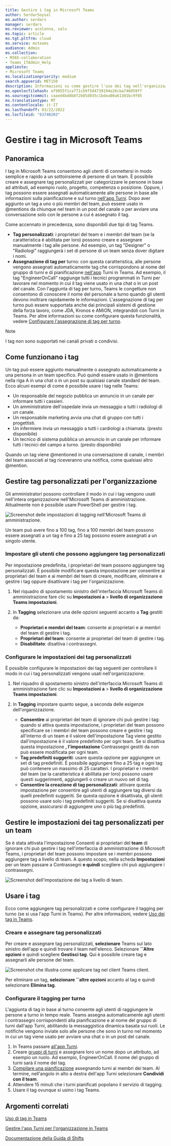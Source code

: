 ```yaml
---
title: Gestire i tag in Microsoft Teams
author: SerdarSoysal
ms.author: serdars
manager: serdars
ms.reviewer: acolonna, salu
ms.topic: article
ms.tgt.pltfrm: cloud
ms.service: msteams
audience: Admin
ms.collection:
- M365-collaboration
- Teams_ITAdmin_Help
appliesto:
- Microsoft Teams
ms.localizationpriority: medium
search.appverid: MET150
description: Informazioni su come gestire l'uso dei tag nell'organizzazione in Microsoft Teams.
ms.openlocfilehash: af9855f1ca771cb9f5d4739194e26cba746859ff
ms.sourcegitcommit: caaed4b48b8f2b05d035c1bdea00a61301bc9f05
ms.translationtype: MT
ms.contentlocale: it-IT
ms.lasthandoff: 03/22/2022
ms.locfileid: "63740203"
---
```

# <a name="manage-tags-in-microsoft-teams"></a>Gestire i tag in Microsoft Teams

## <a name="overview"></a>Panoramica

I tag in Microsoft Teams consentono agli utenti di connettersi in modo semplice e rapido a un sottoinsieme di persone di un team. È possibile creare e assegnare tag personalizzati per categorizzare le persone in base ad attributi, ad esempio ruolo, progetto, competenza o posizione. Oppure, i tag possono essere assegnati automaticamente alle persone in base alle informazioni sulla pianificazione e sul turno [nell'app Turni](https://support.microsoft.com/office/apps-and-services-cc1fba57-9900-4634-8306-2360a40c665b?#PickTab=Shifts). Dopo aver aggiunto un tag a uno o più membri del team, può essere usato in @mentions da chiunque nel team in un post del canale o per avviare una conversazione solo con le persone a cui è assegnato il tag.

Come accennato in precedenza, sono disponibili due tipi di tag Teams.

- **Tag personalizzati**: i proprietari del team e i membri del team (se la caratteristica è abilitata per loro) possono creare e assegnare manualmente i tag alle persone. Ad esempio, un tag "Designer" o "Radiologi" raggiungerà i set di persone di un team senza dover digitare i nomi.
- **Assegnazione di tag per** turno: con questa caratteristica, alle persone vengono assegnati automaticamente tag che corrispondono al nome del gruppo di turni e di pianificazione [nell'app](https://support.microsoft.com/office/get-started-in-shifts-5f3e30d8-1821-4904-be26-c3cd25a497d6#bkmk_openshiftsappdesktop) Turni in Teams. Ad esempio, il tag "EngineerOnCall" raggiunge tutti i tecnici programmati in Turni per lavorare nel momento in cui il tag viene usato in una chat o in un post del canale. Con l'aggiunta di tag per turno, Teams le congetture non consentono di conoscere il nome del personale a turno quando gli utenti devono inoltrare rapidamente le informazioni. L'assegnazione di tag per turno può essere supportata anche dai principali sistemi di gestione della forza lavoro, come JDA, Kronos e AMiON, integrandoli con Turni in Teams. Per altre informazioni su come configurare questa funzionalità, vedere [Configurare l'assegnazione di tag per turno](#set-up-tagging-by-shift).

> [!NOTE]
> I tag non sono supportati nei canali privati o condivisi.  

## <a name="how-tags-work"></a>Come funzionano i tag

Un tag può essere aggiunto manualmente o assegnato automaticamente a una persona in un team specifico. Può quindi essere usato in @mentions nella riga A in una chat  o in un post su qualsiasi canale standard del team. Ecco alcuni esempi di come è possibile usare i tag nelle Teams:

- Un responsabile del negozio pubblica un annuncio in un canale per informare tutti i cassieri.
- Un amministratore dell'ospedale invia un messaggio a tutti i radiologi di un canale.
- Un responsabile marketing avvia una chat di gruppo con tutti i progettisti.
- Un infermiere invia un messaggio a tutti i cardiologi a chiamata. (presto disponibile)
- Un tecnico di sistema pubblica un annuncio in un canale per informare tutti i tecnici del campo a turno. (presto disponibile)

Quando un tag viene @mentioned in una conversazione di canale, i membri del team associati al tag riceveranno una notifica, come qualsiasi altro @mention.

## <a name="manage-custom-tags-for-your-organization"></a>Gestire tag personalizzati per l'organizzazione

Gli amministratori possono controllare il modo in cui i tag vengono usati nell'intera organizzazione nell'Microsoft Teams di amministrazione. Attualmente non è possibile usare PowerShell per gestire i tag.

![Screenshot delle impostazioni di tagging nell'Microsoft Teams di amministrazione.](media/manage-tags-admin-settings.png)

Un team può avere fino a 100 tag, fino a 100 membri del team possono essere assegnati a un tag e fino a 25 tag possono essere assegnati a un singolo utente. 

### <a name="set-who-can-add-custom-tags"></a>Impostare gli utenti che possono aggiungere tag personalizzati

Per impostazione predefinita, i proprietari del team possono aggiungere tag personalizzati. È possibile modificare questa impostazione per consentire ai proprietari del team e ai membri del team di creare, modificare, eliminare e gestire i tag oppure disattivare i tag per l'organizzazione.

1. Nel riquadro di spostamento sinistro dell'interfaccia Microsoft Teams di amministrazione fare clic su **Impostazioni a** >  **livello di organizzazione Teams impostazioni**.
2. In **Tagging** selezionare una delle opzioni seguenti accanto a **Tag** gestiti da:

    - **Proprietari e membri del team**: consente ai proprietari e ai membri del team di gestire i tag.
    - **Proprietari del team**: consente ai proprietari del team di gestire i tag.
    - **Disabilitato**: disattiva i contrassegni.

### <a name="configure-custom-tags-settings"></a>Configurare le impostazioni dei tag personalizzati

È possibile configurare le impostazioni dei tag seguenti per controllare il modo in cui i tag personalizzati vengono usati nell'organizzazione.

1. Nel riquadro di spostamento sinistro dell'interfaccia Microsoft Teams di amministrazione fare clic su **Impostazioni a** >  **livello di organizzazione Teams impostazioni**.
2. In **Tagging** impostare quanto segue, a seconda delle esigenze dell'organizzazione.

    - **Consentire** ai proprietari del team di ignorare chi può gestire i tag: quando si attiva questa impostazione, i proprietari del team possono specificare se i membri del team possono creare e gestire i tag  all'interno di un team e il valore dell'impostazione Tag viene gestito dall'impostazione è il valore predefinito per ogni team. Se si disattiva questa impostazione **, l'impostazione** Contrassegni gestiti da non può essere modificata per ogni team.
    - **Tag predefiniti suggeriti**: usare questa opzione per aggiungere un set di tag predefiniti. È possibile aggiungere fino a 25 tag e ogni tag può contenere un massimo di 25 caratteri. I proprietari e i membri del team (se la caratteristica è abilitata per loro) possono usare questi suggerimenti, aggiungerli o creare un nuovo set di tag.
    - **Consentire la creazione di tag personalizzati**: attivare questa impostazione per consentire agli utenti di aggiungere tag diversi da quelli predefiniti suggeriti. Se questa opzione è disattivata, gli utenti possono usare solo i tag predefiniti suggeriti. Se si disattiva questa opzione, assicurarsi di aggiungere uno o più tag predefiniti.

## <a name="manage-custom-tags-settings-for-a-team"></a>Gestire le impostazioni dei tag personalizzati per un team

Se è stata attivata l'impostazione Consenti ai proprietari del **team** di ignorare chi può gestire i tag nell'interfaccia di amministrazione di Microsoft Teams, i proprietari del team possono impostare se i membri possono aggiungere tag a livello di team. A questo scopo, nella scheda **Impostazioni** per un team passare a Contrassegni **e quindi** scegliere chi può aggiungere i contrassegni.

![Screenshot dell'impostazione dei tag a livello di team.](media/manage-tags-team-settings.png)

## <a name="use-tags"></a>Usare i tag

Ecco come aggiungere tag personalizzati e come configurare il tagging per turno (se si usa l'app Turni in Teams). Per altre informazioni, vedere [Uso dei tag in Teams](https://support.office.com/article/using-tags-in-teams-667bd56f-32b8-4118-9a0b-56807c96d91e).

### <a name="create-and-assign-custom-tags"></a>Creare e assegnare tag personalizzati

Per creare e assegnare tag personalizzati, **selezionare** Teams sul lato sinistro dell'app e quindi trovare il team nell'elenco. Selezionare **̇ ̇ ̇ Altre opzioni** e quindi scegliere **Gestisci tag**. Qui è possibile creare tag e assegnarli alle persone del team.

![Screenshot che illustra come applicare tag nel client Teams client.](media/manage-tags-teams.png)

Per eliminare un tag, **selezionare ̇ ̇ ̇ altre opzioni** accanto al tag e quindi selezionare **Elimina tag**.

### <a name="set-up-tagging-by-shift"></a>Configurare il tagging per turno

L'aggiunta di tag in base al turno consente agli utenti di raggiungere le persone a turno in tempo reale. Teams assegna automaticamente agli utenti i contrassegni corrispondenti alla pianificazione e al nome del gruppo di turni dall'app Turni, abilitando la messaggistica dinamica basata sui ruoli. Le notifiche vengono inviate solo alle persone che sono in turno nel momento in cui un tag viene usato per avviare una chat o in un post del canale. 

1. In Teams passare [all'app Turni](https://support.microsoft.com/office/get-started-in-shifts-5f3e30d8-1821-4904-be26-c3cd25a497d6#bkmk_openshiftsappdesktop).
2. Creare [gruppi di turni](https://support.microsoft.com/office/fill-out-a-schedule-in-shifts-2d58df9b-1c6c-4c84-b0c3-835de7ad13ea#bkmk_organizeshiftsbygroup) e assegnare loro un nome dopo un attributo, ad esempio un ruolo. Ad esempio, EngineerOnCall. Il nome del gruppo di turni sarà il nome del tag.
3. [Compilare una pianificazione](https://support.microsoft.com/office/fill-out-a-schedule-in-shifts-2d58df9b-1c6c-4c84-b0c3-835de7ad13ea) assegnando turni ai membri dei team. Al termine, nell'angolo in alto a destra dell'app Turni selezionare **Condividi con il team**.
4. Attendere 15 minuti che i turni pianificati popolano il servizio di tagging.
5. Usare il tag ovunque si usino i tag Teams.

## <a name="related-topics"></a>Argomenti correlati

[Uso di tag in Teams](https://support.office.com/article/using-tags-in-teams-667bd56f-32b8-4118-9a0b-56807c96d91e)

[Gestire l'app Turni per l'organizzazione in Teams](expand-teams-across-your-org/shifts/manage-the-shifts-app-for-your-organization-in-teams.md)

[Documentazione della Guida di Shifts](https://support.microsoft.com/office/apps-and-services-cc1fba57-9900-4634-8306-2360a40c665b)
